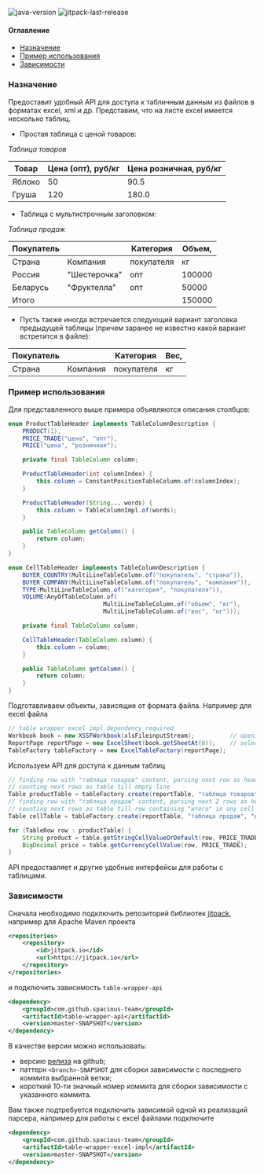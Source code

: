 ![java-version](https://img.shields.io/badge/Java-11-brightgreen?style=flat-square)
![jitpack-last-release](https://jitpack.io/v/spacious-team/table-wrapper-api.svg?style=flat-square)

#### Оглавление
- [Назначение](#назначение)
- [Пример использования](#пример-использования)
- [Зависимости](#зависимости)

### Назначение
Предоставит удобный API для доступа к табличным данным из файлов в форматах excel, xml и др.
Представим, что на листе excel имеется несколько таблиц.

- Простая таблица с ценой товаров:

*Таблица товаров*

Товар | Цена (опт), руб/кг | Цена розничная, руб/кг
------|--------------------|----------------
Яблоко| 50                 | 90.5
Груша | 120                | 180.0

- Таблица с мультистрочным заголовком:

*Таблица продаж*

Покупатель |                |  Категория  | Объем, 
-----------|----------------|-------------|--------
Страна     | Компания       |  покупателя | кг 
Россия     | "Шестерочка"   | опт         | 100000 
Беларусь   | "Фруктелла"    | опт         |  50000
Итого      |                |             | 150000

- Пусть также иногда встречается следующий вариант заголовка предыдущей таблицы (причем заранее не известно какой вариант
встретится в файле):

Покупатель |                |  Категория   | Вес, 
-----------|----------------|--------------|--------
Страна     | Компания       |  покупателя  | кг 

### Пример использования
Для представленного выше примера объявляются описания столбцов:
```java
enum ProductTableHeader implements TableColumnDescription {
    PRODUCT(1),
    PRICE_TRADE("цена", "опт"),
    PRICE("цена", "розничная");

    private final TableColumn column;

    ProductTableHeader(int columnIndex) {
        this.column = ConstantPositionTableColumn.of(columnIndex);
    }

    ProductTableHeader(String... words) {
        this.column = TableColumnImpl.of(words);
    }

    public TableColumn getColumn() {
        return column;
    }   
}

enum CellTableHeader implements TableColumnDescription {
    BUYER_COUNTRY(MultiLineTableColumn.of("покупатель", "страна")),
    BUYER_COMPANY(MultiLineTableColumn.of("покупатель", "компания")),
    TYPE(MultiLineTableColumn.of("категория", "покупателя")),
    VOLUME(AnyOfTableColumn.of(
                           MultiLineTableColumn.of("объем", "кг"),
                           MultiLineTableColumn.of("вес", "кг")));

    private final TableColumn column;

    CellTableHeader(TableColumn column) {
        this.column = column;
    }

    public TableColumn getColumn() {
        return column;
    }  
}
```
Подготавливаем объекты, зависящие от формата файла. Например для excel файла
```java
// table wrapper excel impl dependency required 
Workbook book = new XSSFWorkbook(xlsFileinputStream);          // opening excel file
ReportPage reportPage = new ExcelSheet(book.getSheetAt(0));    // selecting excel sheet
TableFactory tableFactory = new ExcelTableFactory(reportPage);
```
Используем API для доступа к данным таблиц
```java
// finding row with "таблица товаров" content, parsing next row as header and
// counting next rows as table till empty line
Table productTable = tableFactory.create(reportTable, "таблица товаров", null, ProductTableHeader.class);
// finding row with "таблица продаж" content, parsing next 2 rows as header and
// counting next rows as table till row containing "итого" in any cell
Table cellTable = tableFactory.create(reportTable, "таблица продаж", "итого",  CellTableHeader.class, 2);

for (TableRow row : productTable) {
    String product = table.getStringCellValueOrDefault(row, PRICE_TRADE, "Неизвестный товар");
    BigDecimal price = table.getCurrencyCellValue(row, PRICE_TRADE);
}
```
API предоставляет и другие удобные интерфейсы для работы с таблицами.

### Зависимости
Сначала необходимо подключить репозиторий библиотек [jitpack](https://jitpack.io/#spacious-team/table-wrapper-api),
например для Apache Maven проекта
```xml
<repositories>
    <repository>
        <id>jitpack.io</id>
        <url>https://jitpack.io</url>
    </repository>
</repositories>
```
и подключить зависимость `table-wrapper-api`
```xml
<dependency>
    <groupId>com.github.spacious-team</groupId>
    <artifactId>table-wrapper-api</artifactId>
    <version>master-SNAPSHOT</version>
</dependency>
```
В качестве версии можно использовать:
- версию [релиза](https://github.com/spacious-team/table-wrapper-api/releases) на github;
- паттерн `<branch>-SNAPSHOT` для сборки зависимости с последнего коммита выбранной ветки;
- короткий 10-ти значный номер коммита для сборки зависимости с указанного коммита.
 
Вам также подтребуется подключить зависимой одной из реализаций парсера, например для работы с excel файлами подключите
```xml
<dependency>
    <groupId>com.github.spacious-team</groupId>
    <artifactId>table-wrapper-excel-impl</artifactId>
    <version>master-SNAPSHOT</version>
</dependency>
```